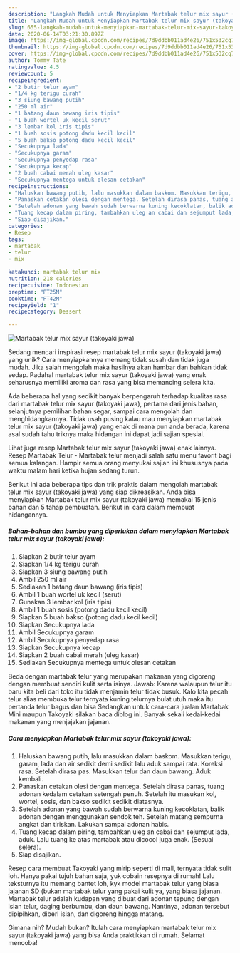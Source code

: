 ```yaml
---
description: "Langkah Mudah untuk Menyiapkan Martabak telur mix sayur (takoyaki jawa) yang Bisa Manjain Lidah"
title: "Langkah Mudah untuk Menyiapkan Martabak telur mix sayur (takoyaki jawa) yang Bisa Manjain Lidah"
slug: 655-langkah-mudah-untuk-menyiapkan-martabak-telur-mix-sayur-takoyaki-jawa-yang-bisa-manjain-lidah
date: 2020-06-14T03:21:30.897Z
image: https://img-global.cpcdn.com/recipes/7d9ddbb011ad4e26/751x532cq70/martabak-telur-mix-sayur-takoyaki-jawa-foto-resep-utama.jpg
thumbnail: https://img-global.cpcdn.com/recipes/7d9ddbb011ad4e26/751x532cq70/martabak-telur-mix-sayur-takoyaki-jawa-foto-resep-utama.jpg
cover: https://img-global.cpcdn.com/recipes/7d9ddbb011ad4e26/751x532cq70/martabak-telur-mix-sayur-takoyaki-jawa-foto-resep-utama.jpg
author: Tommy Tate
ratingvalue: 4.5
reviewcount: 5
recipeingredient:
- "2 butir telur ayam"
- "1/4 kg terigu curah"
- "3 siung bawang putih"
- "250 ml air"
- "1 batang daun bawang iris tipis"
- "1 buah wortel uk kecil serut"
- "3 lembar kol iris tipis"
- "1 buah sosis potong dadu kecil kecil"
- "5 buah bakso potong dadu kecil kecil"
- "Secukupnya lada"
- "Secukupnya garam"
- "Secukupnya penyedap rasa"
- "Secukupnya kecap"
- "2 buah cabai merah uleg kasar"
- "Secukupnya mentega untuk olesan cetakan"
recipeinstructions:
- "Haluskan bawang putih, lalu masukkan dalam baskom. Masukkan terigu, garam, lada dan air sedikit demi sedikit lalu aduk sampai rata. Koreksi rasa. Setelah dirasa pas. Masukkan telur dan daun bawang. Aduk kembali."
- "Panaskan cetakan olesi dengan mentega. Setelah dirasa panas, tuang adonan kedalam cetakan setengah penuh. Setelah itu masukan kol, wortel, sosis, dan bakso sedikit sedikit diatasnya."
- "Setelah adonan yang bawah sudah berwarna kuning kecoklatan, balik adonan dengan menggunakan sendok teh. Setelah matang sempurna angkat dan tiriskan. Lakukan sampai adonan habis."
- "Tuang kecap dalam piring, tambahkan uleg an cabai dan sejumput lada, aduk. Lalu tuang ke atas martabak atau dicocol juga enak. (Sesuai selera)."
- "Siap disajikan."
categories:
- Resep
tags:
- martabak
- telur
- mix

katakunci: martabak telur mix 
nutrition: 218 calories
recipecuisine: Indonesian
preptime: "PT25M"
cooktime: "PT42M"
recipeyield: "1"
recipecategory: Dessert

---
```



![Martabak telur mix sayur (takoyaki jawa)](https://img-global.cpcdn.com/recipes/7d9ddbb011ad4e26/751x532cq70/martabak-telur-mix-sayur-takoyaki-jawa-foto-resep-utama.jpg)

Sedang mencari inspirasi resep martabak telur mix sayur (takoyaki jawa) yang unik? Cara menyiapkannya memang tidak susah dan tidak juga mudah. Jika salah mengolah maka hasilnya akan hambar dan bahkan tidak sedap. Padahal martabak telur mix sayur (takoyaki jawa) yang enak seharusnya memiliki aroma dan rasa yang bisa memancing selera kita.

Ada beberapa hal yang sedikit banyak berpengaruh terhadap kualitas rasa dari martabak telur mix sayur (takoyaki jawa), pertama dari jenis bahan, selanjutnya pemilihan bahan segar, sampai cara mengolah dan menghidangkannya. Tidak usah pusing kalau mau menyiapkan martabak telur mix sayur (takoyaki jawa) yang enak di mana pun anda berada, karena asal sudah tahu triknya maka hidangan ini dapat jadi sajian spesial.

Lihat juga resep Martabak telur mix sayur (takoyaki jawa) enak lainnya. Resep Martabak Telur - Martabak telur menjadi salah satu menu favorit bagi semua kalangan. Hampir semua orang menyukai sajian ini khususnya pada waktu malam hari ketika hujan sedang turun.


Berikut ini ada beberapa tips dan trik praktis dalam mengolah martabak telur mix sayur (takoyaki jawa) yang siap dikreasikan. Anda bisa menyiapkan Martabak telur mix sayur (takoyaki jawa) memakai 15 jenis bahan dan 5 tahap pembuatan. Berikut ini cara dalam membuat hidangannya.

<!--inarticleads1-->

##### Bahan-bahan dan bumbu yang diperlukan dalam menyiapkan Martabak telur mix sayur (takoyaki jawa):

1. Siapkan 2 butir telur ayam
1. Siapkan 1/4 kg terigu curah
1. Siapkan 3 siung bawang putih
1. Ambil 250 ml air
1. Sediakan 1 batang daun bawang (iris tipis)
1. Ambil 1 buah wortel uk kecil (serut)
1. Gunakan 3 lembar kol (iris tipis)
1. Ambil 1 buah sosis (potong dadu kecil kecil)
1. Siapkan 5 buah bakso (potong dadu kecil kecil)
1. Siapkan Secukupnya lada
1. Ambil Secukupnya garam
1. Ambil Secukupnya penyedap rasa
1. Siapkan Secukupnya kecap
1. Siapkan 2 buah cabai merah (uleg kasar)
1. Sediakan Secukupnya mentega untuk olesan cetakan


Beda dengan martabak telur yang merupakan makanan yang digoreng dengan membuat sendiri kulit serta isinya. Jawab: Karena walaupun telur itu baru kita beli dari toko itu tidak menjamin telur tidak busuk. Kalo kita pecah telur alias membuka telur ternyata kuning telurnya bulat utuh maka itu pertanda telur bagus dan bisa Sedangkan untuk cara-cara jualan Martabak Mini maupun Takoyaki silakan baca diblog ini. Banyak sekali kedai-kedai makanan yang menjajakan jajanan. 

<!--inarticleads2-->

##### Cara menyiapkan Martabak telur mix sayur (takoyaki jawa):

1. Haluskan bawang putih, lalu masukkan dalam baskom. Masukkan terigu, garam, lada dan air sedikit demi sedikit lalu aduk sampai rata. Koreksi rasa. Setelah dirasa pas. Masukkan telur dan daun bawang. Aduk kembali.
1. Panaskan cetakan olesi dengan mentega. Setelah dirasa panas, tuang adonan kedalam cetakan setengah penuh. Setelah itu masukan kol, wortel, sosis, dan bakso sedikit sedikit diatasnya.
1. Setelah adonan yang bawah sudah berwarna kuning kecoklatan, balik adonan dengan menggunakan sendok teh. Setelah matang sempurna angkat dan tiriskan. Lakukan sampai adonan habis.
1. Tuang kecap dalam piring, tambahkan uleg an cabai dan sejumput lada, aduk. Lalu tuang ke atas martabak atau dicocol juga enak. (Sesuai selera).
1. Siap disajikan.


Resep cara membuat Takoyaki yang mirip seperti di mall, ternyata tidak sulit loh. Hanya pakai tujuh bahan saja, yuk cobain resepnya di rumah! Lalu teksturnya itu memang bantet loh, kyk model martabak telur yang biasa jajanan SD (bukan martabak telur yang pakai kulit ya, yang biasa jajanan. Martabak telur adalah kudapan yang dibuat dari adonan tepung dengan isian telur, daging berbumbu, dan daun bawang. Nantinya, adonan tersebut dipipihkan, diberi isian, dan digoreng hingga matang. 

Gimana nih? Mudah bukan? Itulah cara menyiapkan martabak telur mix sayur (takoyaki jawa) yang bisa Anda praktikkan di rumah. Selamat mencoba!
